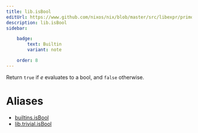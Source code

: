 ```yaml
---
title: lib.isBool
editUrl: https://www.github.com/nixos/nix/blob/master/src/libexpr/primops.cc
description: lib.isBool
sidebar:

    badge:
        text: Builtin
        variant: note

    order: 8
---
```


Return `true` if *e* evaluates to a bool, and `false` otherwise.


# Aliases

- [builtins.isBool](/nix-doc-comments/reference/builtins/builtins-isbool)
- [lib.trivial.isBool](/nix-doc-comments/reference/lib/trivial/lib-trivial-isbool)


